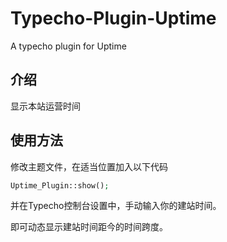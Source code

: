 # Typecho-Plugin-Uptime
A typecho plugin for Uptime

## 介绍
显示本站运营时间

## 使用方法
修改主题文件，在适当位置加入以下代码

``` php
Uptime_Plugin::show();
```

并在Typecho控制台设置中，手动输入你的建站时间。

即可动态显示建站时间距今的时间跨度。
